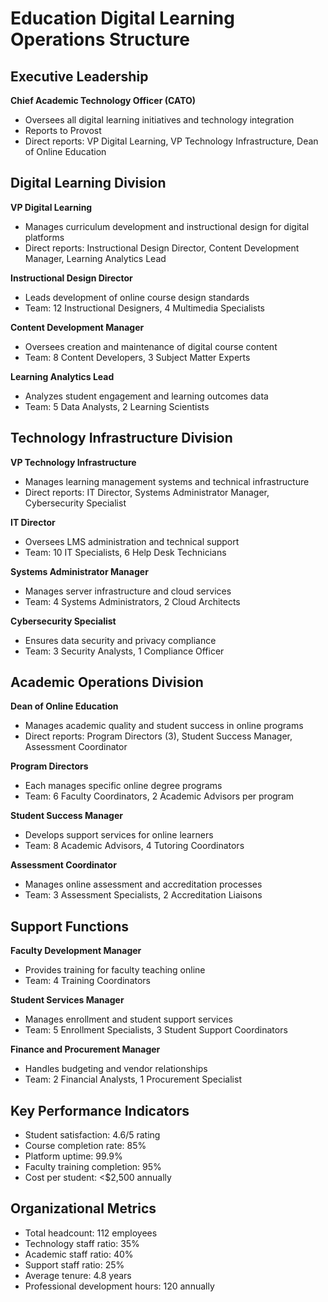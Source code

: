 # Education Digital Learning Operations Structure

## Executive Leadership
**Chief Academic Technology Officer (CATO)**
- Oversees all digital learning initiatives and technology integration
- Reports to Provost
- Direct reports: VP Digital Learning, VP Technology Infrastructure, Dean of Online Education

## Digital Learning Division
**VP Digital Learning**
- Manages curriculum development and instructional design for digital platforms
- Direct reports: Instructional Design Director, Content Development Manager, Learning Analytics Lead

**Instructional Design Director**
- Leads development of online course design standards
- Team: 12 Instructional Designers, 4 Multimedia Specialists

**Content Development Manager**
- Oversees creation and maintenance of digital course content
- Team: 8 Content Developers, 3 Subject Matter Experts

**Learning Analytics Lead**
- Analyzes student engagement and learning outcomes data
- Team: 5 Data Analysts, 2 Learning Scientists

## Technology Infrastructure Division
**VP Technology Infrastructure**
- Manages learning management systems and technical infrastructure
- Direct reports: IT Director, Systems Administrator Manager, Cybersecurity Specialist

**IT Director**
- Oversees LMS administration and technical support
- Team: 10 IT Specialists, 6 Help Desk Technicians

**Systems Administrator Manager**
- Manages server infrastructure and cloud services
- Team: 4 Systems Administrators, 2 Cloud Architects

**Cybersecurity Specialist**
- Ensures data security and privacy compliance
- Team: 3 Security Analysts, 1 Compliance Officer

## Academic Operations Division
**Dean of Online Education**
- Manages academic quality and student success in online programs
- Direct reports: Program Directors (3), Student Success Manager, Assessment Coordinator

**Program Directors**
- Each manages specific online degree programs
- Team: 6 Faculty Coordinators, 2 Academic Advisors per program

**Student Success Manager**
- Develops support services for online learners
- Team: 8 Academic Advisors, 4 Tutoring Coordinators

**Assessment Coordinator**
- Manages online assessment and accreditation processes
- Team: 3 Assessment Specialists, 2 Accreditation Liaisons

## Support Functions
**Faculty Development Manager**
- Provides training for faculty teaching online
- Team: 4 Training Coordinators

**Student Services Manager**
- Manages enrollment and student support services
- Team: 5 Enrollment Specialists, 3 Student Support Coordinators

**Finance and Procurement Manager**
- Handles budgeting and vendor relationships
- Team: 2 Financial Analysts, 1 Procurement Specialist

## Key Performance Indicators
- Student satisfaction: 4.6/5 rating
- Course completion rate: 85%
- Platform uptime: 99.9%
- Faculty training completion: 95%
- Cost per student: <$2,500 annually

## Organizational Metrics
- Total headcount: 112 employees
- Technology staff ratio: 35%
- Academic staff ratio: 40%
- Support staff ratio: 25%
- Average tenure: 4.8 years
- Professional development hours: 120 annually